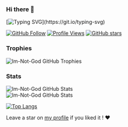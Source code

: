 ### Hi there 👋

[![Typing SVG](https://readme-typing-svg.herokuapp.com?width=500&color=FFFFFF&lines=Hi+there+!+%3AD;I'm+Im-Not-God;Welcome+to+my+profile+!;I'm+a+tech+enthusiast+from+Malaysia;and+I'm+always+learning+new+things+!)](https://git.io/typing-svg)

<!-- Badges -->
[![GitHub Follow](https://img.shields.io/github/followers/Im-Not-God?color=blue&label=GitHub%20Followers&logo=github&logoColor=black)](https://github.com/Im-Not-God?tab=followers)
[![Profile Views](https://komarev.com/ghpvc/?username=Im-Not-God)](https://github.com/Im-Not-God)
[![GitHub stars](https://img.shields.io/github/stars/Im-Not-God)](https://github.com/Im-Not-God)

<!-- Trophies -->
### Trophies
<img alt="Im-Not-God GitHub Trophies" src="https://github-profile-trophy.vercel.app/?username=Tenclea&rank=-SECRET,-C&row=1&margin-w=10&theme=discord&no-frame=true">

<!-- Stats -->
### Stats
<p>
<img align="center" alt="Im-Not-God GitHub Stats" src="https://github-readme-stats.vercel.app/api?username=Im-Not-God&include_all_commits=true&show_icons=true&hide_border=true&hide_title=false&count_private=true&theme=dark&hide=contribs">
<br/>
<img align="center" alt="Im-Not-God GitHub Stats" src="https://github-readme-streak-stats.herokuapp.com/?user=Im-Not-God&theme=dark&hide_border=true">
</p>

<!-- Top Langs -->
[![Top Langs](https://github-readme-stats.vercel.app/api/top-langs/?username=Im-Not-God&layout=compact&theme=dark&hide_border=true)](https://github.com/anuraghazra/github-readme-stats)


Leave a star on [my profile](https://github.com/Im-Not-God/Im-Not-God) if you liked it ! ❤
<!--
**Im-Not-God/Im-Not-God** is a ✨ _special_ ✨ repository because its `README.md` (this file) appears on your GitHub profile.

Here are some ideas to get you started:

- 🔭 I’m currently working on ...
- 🌱 I’m currently learning ...
- 👯 I’m looking to collaborate on ...
- 🤔 I’m looking for help with ...
- 💬 Ask me about ...
- 📫 How to reach me: ...
- 😄 Pronouns: ...
- ⚡ Fun fact: ...
-->
